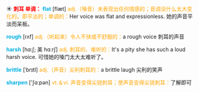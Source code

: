 ☀ <font color="red">**刺耳 单调：**</font>
<font color="sky blue">**flat**</font> [flæt] 
<font color="orange">adj.（嗓音）未表现出任何情感的；音调没什么太大变化的。即平淡的；单调的：</font>Her voice was flat and expressionless. 她的声音平淡而呆板。

<font color="sky blue">**rough**</font> [rʌf] 
<font color="orange">adj.（听起来）令人不快或不舒服的：</font>a rough voice 刺耳的声音
           
<font color="sky blue">**harsh**</font> [hɑ:ʃ; 美 hɑ:rʃ]
<font color="orange">adj. 刺耳的、难听的：</font>It's a pity she has such a loud harsh voice. 可惜她的嗓门太大太难听了。
           
<font color="sky blue">**brittle**</font> [ˈbrɪtl]
<font color="orange">adj.（声音）尖利刺耳的：</font>a brittle laugh 尖利的笑声

<font color="sky blue">**sharpen**</font> ['ʃɑːpən] 
<font color="orange">vt.＆vi. 声音变得尖锐刺耳；使声音变得尖锐刺耳：</font>了解即可
